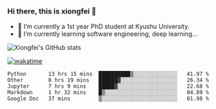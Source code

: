 ### Hi there, this is xiongfei 👋


- 🔭 I’m currently a 1st year PhD student at Kyushu University.
- 🌱 I’m currently learning software engineering, deep learning...

<!--
**Toma62299781/Toma62299781** is a ✨ _special_ ✨ repository because its `README.md` (this file) appears on your GitHub profile.
Here are some ideas to get you started:
-->

![Xiongfei's GitHub stats](https://github-readme-stats.vercel.app/api?username=Toma62299781)


[![wakatime](https://wakatime.com/badge/user/9e8d5516-d162-43e7-9563-87295d455a71.svg)](https://wakatime.com/@9e8d5516-d162-43e7-9563-87295d455a71)

<!--START_SECTION:waka-->
```text
Python       13 hrs 15 mins  ██████████▒░░░░░░░░░░░░░░   41.97 % 
Other        8 hrs 19 mins   ██████▓░░░░░░░░░░░░░░░░░░   26.34 % 
Jupyter      7 hrs 9 mins    █████▓░░░░░░░░░░░░░░░░░░░   22.68 % 
Markdown     1 hr 32 mins    █▒░░░░░░░░░░░░░░░░░░░░░░░   04.89 % 
Google Doc   37 mins         ▒░░░░░░░░░░░░░░░░░░░░░░░░   01.98 % 
```
<!--END_SECTION:waka-->

